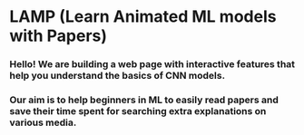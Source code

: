 # LAMP (Learn Animated ML models with Papers)

### Hello! We are building a web page with interactive features that help you understand the basics of CNN models.
### Our aim is to help beginners in ML to easily read papers and save their time spent for searching extra explanations on various media.

